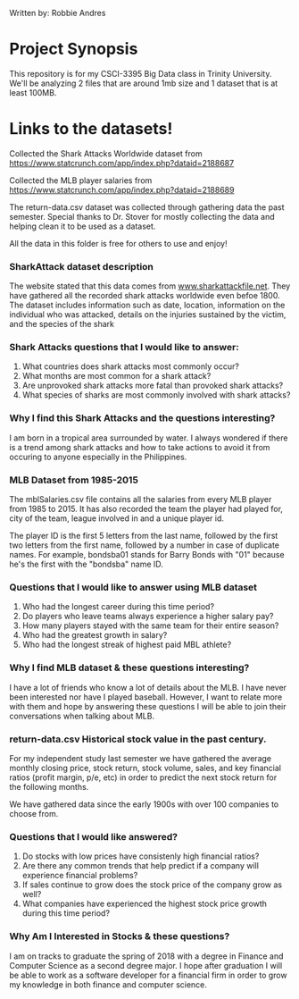 Written by: Robbie Andres

# Project Synopsis

This repository is for my CSCI-3395 Big Data class in Trinity University. We'll be analyzing 2 files that are around 1mb size and 1 dataset that is at least 100MB.

# Links to the datasets!

Collected the Shark Attacks Worldwide dataset from https://www.statcrunch.com/app/index.php?dataid=2188687

Collected the MLB player salaries from https://www.statcrunch.com/app/index.php?dataid=2188689

The return-data.csv dataset was collected through gathering data the past semester. Special thanks to Dr. Stover for mostly collecting the data and helping clean it to be used as a dataset.

All the data in this folder is free for others to use and enjoy!

### SharkAttack dataset description

The website stated that this data comes from www.sharkattackfile.net. They have gathered all the recorded shark attacks worldwide even befoe 1800. The dataset includes information such as date, location, information on the individual who was attacked, details on the injuries sustained by the victim, and the species of the shark

### Shark Attacks questions that I would like to answer:

1. What countries does shark attacks most commonly occur?
2. What months are most common for a shark attack?
3. Are unprovoked shark attacks more fatal than provoked shark attacks?
4. What species of sharks are most commonly involved with shark attacks?

### Why I find this Shark Attacks and the questions interesting?

I am born in a tropical area surrounded by water. I always wondered if there is a trend among shark attacks and how to take actions to avoid it from occuring to anyone especially in the Philippines.  

### MLB Dataset from 1985-2015

The mblSalaries.csv file contains all the salaries from every MLB player from 1985 to 2015. It has also recorded the team the player had played for, city of the team, league involved in and a unique player id.  

The player ID is the first 5 letters from the last name, followed by the first two letters from the first name, followed by a number in case of duplicate names. For example, bondsba01 stands for Barry Bonds with "01" because he's the first with the "bondsba" name ID. 

### Questions that I would like to answer using MLB dataset

1. Who had the longest career during this time period?
2. Do players who leave teams always experience a higher salary pay?
3. How many players stayed with the same team for their entire season?
4. Who had the greatest growth in salary?
5. Who had the longest streak of highest paid MBL athlete?

### Why I find MLB dataset & these questions interesting?

I have a lot of friends who know a lot of details about the MLB. I have never been interested nor have I played baseball. However, I want to relate more with them and hope by answering these questions I will be able to join their conversations when talking about MLB.

### return-data.csv Historical stock value in the past century.

For my independent study last semester we have gathered the average monthly closing price, stock return, stock volume, sales, and key financial ratios (profit margin, p/e, etc) in order to predict the next stock return for the following months.

We have gathered data since the early 1900s with over 100 companies to choose from.

### Questions that I would like answered?

1. Do stocks with low prices have consistenly high financial ratios?
2. Are there any common trends that help predict if a company will experience financial problems?
3. If sales continue to grow does the stock price of the company grow as well?
4. What companies have experienced the highest stock price growth during this time period?

### Why Am I Interested in Stocks & these questions?

I am on tracks to graduate the spring of 2018 with a degree in Finance and Computer Science as a second degree major. I hope after graduation I will be able to work as a software developer for a financial firm in order to grow my knowledge in both finance and computer science. 


